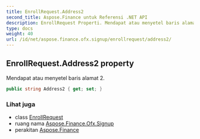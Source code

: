 ```yaml
---
title: EnrollRequest.Address2
second_title: Aspose.Finance untuk Referensi .NET API
description: EnrollRequest Properti. Mendapat atau menyetel baris alamat 2.
type: docs
weight: 40
url: /id/net/aspose.finance.ofx.signup/enrollrequest/address2/
---
```

## EnrollRequest.Address2 property

Mendapat atau menyetel baris alamat 2.

```csharp
public string Address2 { get; set; }
```

### Lihat juga

* class [EnrollRequest](../)
* ruang nama [Aspose.Finance.Ofx.Signup](../../enrollrequest/)
* perakitan [Aspose.Finance](../../../)


